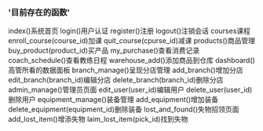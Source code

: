 ### '目前存在的函数'
index()系统首页
login()用户认证
register()注册
logout()注销会话
courses课程
enroll_course(course_id)加课
quit_course(cpurse_id)减课
products()商品管理
buy_product(product_id)买产品
my_purchase()查看消费记录
coach_schedule()查看教练日程
warehouse_add()添加商品到仓库
dashboard() 高管所看的数据面板
branch_manage()呈现分店管理
add_branch()增加分店
edit_branch(branch_id)编辑分店
delete_branch(branch_id)删除分店
admin_manage()管理员页面
edit_user(user_id)编辑用户
delete_user(user_id)删除用户
equipment_manage()装备管理
add_equipment()增加装备
delete_equipment(equipment_id)删除装备
lost_and_found()失物招领页面
add_lost_item()增添失物
laim_lost_item(pick_id)找到失物
